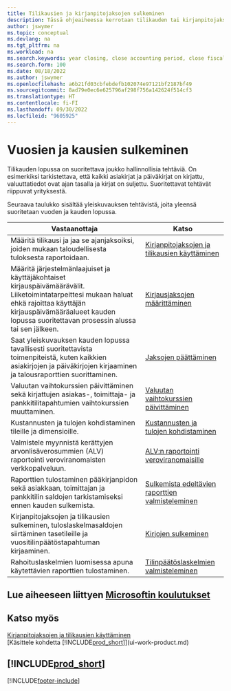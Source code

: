 ```yaml
---
title: Tilikausien ja kirjanpitojaksojen sulkeminen
description: Tässä ohjeaiheessa kerrotaan tilikauden tai kirjanpitojakson sulkemistehtävistä, joita ovat esimerkiksi varmistaminen, että asiakirjat ja päiväkirjat on kirjattu, ja pankkitilien saldojen tarkistaminen.
author: jswymer
ms.topic: conceptual
ms.devlang: na
ms.tgt_pltfrm: na
ms.workload: na
ms.search.keywords: year closing, close accounting period, close fiscal year, bank account detailed trial balance
ms.search.form: 100
ms.date: 08/18/2022
ms.author: jswymer
ms.openlocfilehash: a6b21fd03cbfebdefb102074e97121bf2187bf49
ms.sourcegitcommit: 8ad79e0ec6e625796af298f756a142624f514cf3
ms.translationtype: HT
ms.contentlocale: fi-FI
ms.lasthandoff: 09/30/2022
ms.locfileid: "9605925"
---
```

# <a name="closing-years-and-periods"></a>Vuosien ja kausien sulkeminen

Tilikauden lopussa on suoritettava joukko hallinnollisia tehtäviä. On esimerkiksi tarkistettava, että kaikki asiakirjat ja päiväkirjat on kirjattu, valuuttatiedot ovat ajan tasalla ja kirjat on suljettu. Suoritettavat tehtävät riippuvat yrityksestä.

Seuraava taulukko sisältää yleiskuvauksen tehtävistä, joita yleensä suoritetaan vuoden ja kauden lopussa.

| Vastaanottaja | Katso |
| --- | --- |
| Määritä tilikausi ja jaa se ajanjaksoiksi, joiden mukaan taloudellisesta tuloksesta raportoidaan. | [Kirjanpitojaksojen ja tilikausien käyttäminen](finance-accounting-periods-and-fiscal-years.md)|
| Määritä järjestelmänlaajuiset ja käyttäjäkohtaiset kirjauspäivämäärävälit. Liiketoimintatarpeittesi mukaan haluat ehkä rajoittaa käyttäjän kirjauspäivämääräalueet kauden lopussa suoritettavan prosessin alussa tai sen jälkeen. |[Kirjausjaksojen määrittäminen](finance-how-specify-posting-periods.md) |
| Saat yleiskuvauksen kauden lopussa tavallisesti suoritettavista toimenpiteistä, kuten kaikkien asiakirjojen ja päiväkirjojen kirjaaminen ja talousraporttien suorittaminen. |[Jaksojen päättäminen](year-how-complete-period-end-processes.md) |
| Valuutan vaihtokurssien päivittäminen sekä kirjattujen asiakas-, toimittaja- ja pankkitilitapahtumien vaihtokurssien muuttaminen. |[Valuutan vaihtokurssien päivittäminen](finance-how-update-currencies.md) |
| Kustannusten ja tulojen kohdistaminen tileille ja dimensioille. |[Kustannusten ja tulojen kohdistaminen](year-allocate-costs-income.md) |
| Valmistele myynnistä kerättyjen arvonlisäverosummien (ALV) raportointi veroviranomaisten verkkopalveluun. |[ALV:n raportointi veroviranomaisille](finance-how-report-vat.md)|
| Raporttien tulostaminen pääkirjanpidon sekä asiakkaan, toimittajan ja pankkitilin saldojen tarkistamiseksi ennen kauden sulkemista. |[Sulkemista edeltävien raporttien valmisteleminen](year-prepare-preclose-reports.md) |
| Kirjanpitojaksojen ja tilikausien sulkeminen, tuloslaskelmasaldojen siirtäminen tasetileille ja vuositilinpäätöstapahtuman kirjaaminen. |[Kirjojen sulkeminen](year-close-books.md) |
| Rahoituslaskelmien luomisessa apuna käytettävien raporttien tulostaminen. |[Tilinpäätöslaskelmien valmisteleminen](year-prepare-close-statement.md) |

## <a name="see-related-microsoft-training"></a>Lue aiheeseen liittyen [Microsoftin koulutukset](/training/modules/close-fiscal-year-dynamics-365-business-central/index)

## <a name="see-also"></a>Katso myös

[Kirjanpitojaksojen ja tilikausien käyttäminen](finance-accounting-periods-and-fiscal-years.md)  
[Käsittele kohdetta [!INCLUDE[prod_short](includes/prod_short.md)]](ui-work-product.md)

## [!INCLUDE[prod_short](includes/free_trial_md.md)]  

[!INCLUDE[footer-include](includes/footer-banner.md)]
